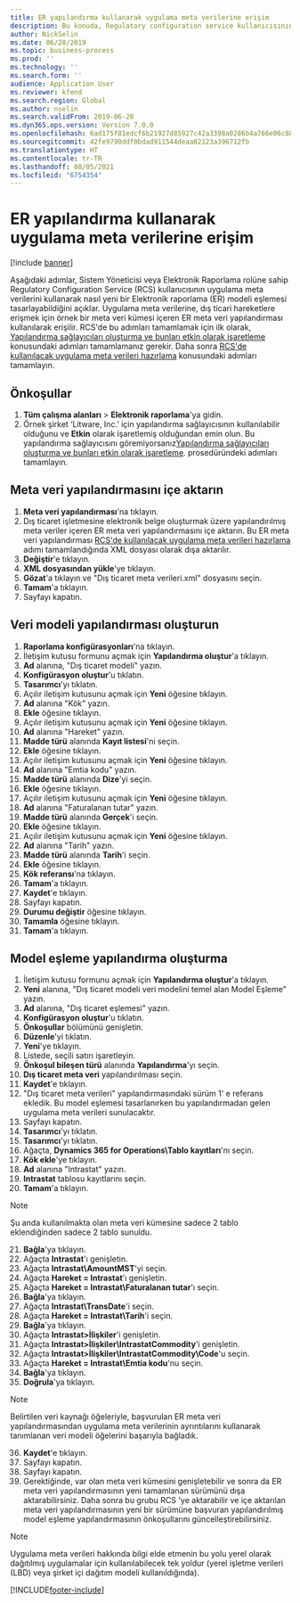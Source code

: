 ```yaml
---
title: ER yapılandırma kullanarak uygulama meta verilerine erişim
description: Bu konuda, Regulatory configuration service kullanıcısının, meta verileri kullanarak nasıl yeni bir Elektronik raporlama modeli eşlemesi tasarlayabileceği açıklanmaktadır.
author: NickSelin
ms.date: 06/28/2019
ms.topic: business-process
ms.prod: ''
ms.technology: ''
ms.search.form: ''
audience: Application User
ms.reviewer: kfend
ms.search.region: Global
ms.author: nselin
ms.search.validFrom: 2019-06-28
ms.dyn365.ops.version: Version 7.0.0
ms.openlocfilehash: 6ad175f81edcf6b21927d85927c42a3398a0286b4a766e06c88a61952384f75e
ms.sourcegitcommit: 42fe9790ddf0bdad911544deaa82123a396712fb
ms.translationtype: HT
ms.contentlocale: tr-TR
ms.lasthandoff: 08/05/2021
ms.locfileid: "6754354"
---
```

# <a name="access-application-metadata-by-using-er-configuration"></a>ER yapılandırma kullanarak uygulama meta verilerine erişim

[!include [banner](../../includes/banner.md)]

Aşağıdaki adımlar, Sistem Yöneticisi veya Elektronik Raporlama rolüne sahip Regulatory Configuration Service (RCS) kullanıcısının uygulama meta verilerini kullanarak nasıl yeni bir Elektronik raporlama (ER) modeli eşlemesi tasarlayabildiğini açıklar. Uygulama meta verilerine, dış ticari hareketlere erişmek için örnek bir meta veri kümesi içeren ER meta veri yapılandırması kullanılarak erişilir. RCS'de bu adımları tamamlamak için ilk olarak, [Yapılandırma sağlayıcıları oluşturma ve bunları etkin olarak işaretleme](er-configuration-provider-mark-it-active-2016-11.md) konusundaki adımları tamamlamanız gerekir. Daha sonra [RCS'de kullanılacak uygulama meta verileri hazırlama](prepare-application-metadata-rcs.md) konusundaki adımları tamamlayın.

## <a name="prerequisites"></a>Önkoşullar
1. **Tüm çalışma alanları** > **Elektronik raporlama**'ya gidin. 
2. Örnek şirket ‘Litware, Inc.’ için yapılandırma sağlayıcısının kullanılabilir olduğunu ve **Etkin** olarak işaretlemiş olduğundan emin olun. Bu yapılandırma sağlayıcısını göremiyorsanız[Yapılandırma sağlayıcıları oluşturma ve bunları etkin olarak işaretleme](er-configuration-provider-mark-it-active-2016-11.md). prosedüründeki adımları tamamlayın. 

## <a name="import-metadata-configuration"></a>Meta veri yapılandırmasını içe aktarın 
1. **Meta veri yapılandırması**'na tıklayın. 
2. Dış ticaret işletmesine elektronik belge oluşturmak üzere yapılandırılmış meta veriler içeren ER meta veri yapılandırmasını içe aktarın. Bu ER meta veri yapılandırması [RCS'de kullanılacak uygulama meta verileri hazırlama](prepare-application-metadata-rcs.md) adımı tamamlandığında XML dosyası olarak dışa aktarılır. 
3. **Değiştir**'e tıklayın. 
4. **XML dosyasından yükle**'ye tıklayın. 
5. **Gözat**'a tıklayın ve "Dış ticaret meta verileri.xml" dosyasını seçin. 
6. **Tamam**'a tıklayın. 
7. Sayfayı kapatın. 

## <a name="create-data-model-configuration"></a>Veri modeli yapılandırması oluşturun
1. **Raporlama konfigürasyonları**'na tıklayın. 
2. İletişim kutusu formunu açmak için **Yapılandırma oluştur**'a tıklayın. 
3. **Ad** alanına, "Dış ticaret modeli" yazın. 
4. **Konfigürasyon oluştur**'u tıklatın. 
5. **Tasarımcı**'yı tıklatın. 
6. Açılır iletişim kutusunu açmak için **Yeni** öğesine tıklayın. 
7. **Ad** alanına "Kök" yazın. 
8. **Ekle** öğesine tıklayın. 
9. Açılır iletişim kutusunu açmak için **Yeni** öğesine tıklayın. 
10.    **Ad** alanına "Hareket" yazın. 
11.    **Madde türü** alanında **Kayıt listesi**'ni seçin. 
12.    **Ekle** öğesine tıklayın. 
13.    Açılır iletişim kutusunu açmak için **Yeni** öğesine tıklayın. 
14.    **Ad** alanına "Emtia kodu" yazın. 
15.    **Madde türü** alanında **Dize**'yi seçin. 
16.    **Ekle** öğesine tıklayın. 
17.    Açılır iletişim kutusunu açmak için **Yeni** öğesine tıklayın. 
18.    **Ad** alanına "Faturalanan tutar" yazın. 
19.    **Madde türü** alanında **Gerçek**'i seçin. 
20.    **Ekle** öğesine tıklayın. 
21.    Açılır iletişim kutusunu açmak için **Yeni** öğesine tıklayın. 
22.    **Ad** alanına "Tarih" yazın. 
23.    **Madde türü** alanında **Tarih**'i seçin. 
24.    **Ekle** öğesine tıklayın. 
25.    **Kök referansı**'na tıklayın. 
26.    **Tamam**'a tıklayın. 
27.    **Kaydet**'e tıklayın. 
28.    Sayfayı kapatın. 
29.    **Durumu değiştir** öğesine tıklayın. 
30.    **Tamamla** öğesine tıklayın. 
31.    **Tamam**'a tıklayın. 

## <a name="create-model-mapping-configuration"></a>Model eşleme yapılandırma oluşturma 
1. İletişim kutusu formunu açmak için **Yapılandırma oluştur**'a tıklayın. 
2. **Yeni** alanına, "Dış ticaret modeli veri modelini temel alan Model Eşleme" yazın. 
3. **Ad** alanına, "Dış ticaret eşlemesi" yazın. 
4. **Konfigürasyon oluştur**'u tıklatın. 
5. **Önkoşullar** bölümünü genişletin. 
6. **Düzenle**'yi tıklatın. 
7. **Yeni**'ye tıklayın. 
8. Listede, seçili satırı işaretleyin. 
9. **Önkoşul bileşen türü** alanında **Yapılandırma**'yı seçin. 
10.    **Dış ticaret meta veri** yapılandırılması seçin. 
11.    **Kaydet**'e tıklayın. 
12.    "Dış ticaret meta verileri" yapılandırmasındaki sürüm 1' e referans ekledik. Bu model eşlemesi tasarlanırken bu yapılandırmadan gelen uygulama meta verileri sunulacaktır. 
13.    Sayfayı kapatın. 
14.    **Tasarımcı**'yı tıklatın. 
15.    **Tasarımcı**'yı tıklatın. 
16.    Ağaçta, **Dynamics 365 for Operations\Tablo kayıtları**'nı seçin. 
17.    **Kök ekle**'ye tıklayın. 
18.    **Ad** alanına "Intrastat" yazın. 
19.    **Intrastat** tablosu kayıtlarını seçin. 
20.    **Tamam**'a tıklayın. 

> [!NOTE]
> Şu anda kullanılmakta olan meta veri kümesine sadece 2 tablo eklendiğinden sadece 2 tablo sunuldu. 

21.    **Bağla**'ya tıklayın. 
22.    Ağaçta **Intrastat**'ı genişletin. 
23.    Ağaçta **Intrastat\AmountMST**'yi seçin. 
24.    Ağaçta **Hareket = Intrastat**'ı genişletin. 
25.    Ağaçta **Hareket = Intrastat\Faturalanan tutar**'ı seçin. 
26.    **Bağla**'ya tıklayın. 
27.    Ağaçta **Intrastat\TransDate**'i seçin. 
28.    Ağaçta **Hareket = Intrastat\Tarih**'i seçin. 
29.    **Bağla**'ya tıklayın. 
30.    Ağaçta **Intrastat\>İlişkiler**'i genişletin. 
31.    Ağaçta **Intrastat\>İlişkiler\IntrastatCommodity**'i genişletin. 
32.    Ağaçta **Intrastat\>İlişkiler\IntrastatCommodity\Code**'u seçin. 
33.    Ağaçta **Hareket = Intrastat\Emtia kodu**'nu seçin. 
34.    **Bağla**'ya tıklayın. 
35.    **Doğrula**'ya tıklayın. 

> [!NOTE]
> Belirtilen veri kaynağı öğeleriyle, başvurulan ER meta veri yapılandırmasından uygulama meta verilerinin ayrıntılarını kullanarak tanımlanan veri modeli öğelerini başarıyla bağladık. 
36.    **Kaydet**'e tıklayın. 
37.    Sayfayı kapatın. 
38.    Sayfayı kapatın. 
39.    Gerektiğinde, var olan meta veri kümesini genişletebilir ve sonra da ER meta veri yapılandırmasının yeni tamamlanan sürümünü dışa aktarabilirsiniz. Daha sonra bu grubu RCS 'ye aktarabilir ve içe aktarılan meta veri yapılandırmasının yeni bir sürümüne başvuran yapılandırılmış model eşleme yapılandırmasının önkoşullarını güncelleştirebilirsiniz. 

> [!NOTE]
> Uygulama meta verileri hakkında bilgi elde etmenin bu yolu yerel olarak dağıtılmış uygulamalar için kullanılabilecek tek yoldur (yerel işletme verileri (LBD) veya şirket içi dağıtım modeli kullanıldığında).
        


[!INCLUDE[footer-include](../../../../includes/footer-banner.md)]